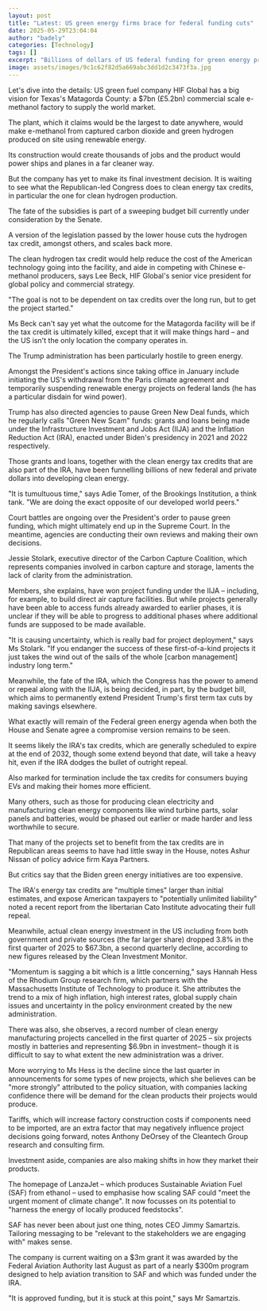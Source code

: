 ```yaml
---
layout: post
title: "Latest: US green energy firms brace for federal funding cuts"
date: 2025-05-29T23:04:04
author: "badely"
categories: [Technology]
tags: []
excerpt: "Billions of dollars of US federal funding for green energy projects hangs in the balance."
image: assets/images/9c1c62f82d5a669abc3dd1d2c3473f3a.jpg
---
```


Let's dive into the details: US green fuel company HIF Global has a big vision for Texas's Matagorda County: a $7bn (£5.2bn) commercial scale e-methanol factory to supply the world market.

The plant, which it claims would be the largest to date anywhere, would make e-methanol from captured carbon dioxide and green hydrogen produced on site using renewable energy.

Its construction would create thousands of jobs and the product would power ships and planes in a far cleaner way.

But the company has yet to make its final investment decision. It is waiting to see what the Republican-led Congress does to clean energy tax credits, in particular the one for clean hydrogen production.

The fate of the subsidies is part of a sweeping budget bill currently under consideration by the Senate.

A version of the legislation passed by the lower house cuts the hydrogen tax credit, amongst others, and scales back more.

The clean hydrogen tax credit would help reduce the cost of the American technology going into the facility, and aide in competing with Chinese e-methanol producers, says Lee Beck, HIF Global's senior vice president for global policy and commercial strategy.

"The goal is not to be dependent on tax credits over the long run, but to get the project started."

Ms Beck can't say yet what the outcome for the Matagorda facility will be if the tax credit is ultimately killed, except that it will make things hard – and the US isn't the only location the company operates in.

The Trump administration has been particularly hostile to green energy.

Amongst the President's actions since taking office in January include initiating the US's withdrawal from the Paris climate agreement and temporarily suspending renewable energy projects on federal lands (he has a particular disdain for wind power).

Trump has also directed agencies to pause Green New Deal funds, which he regularly calls "Green New Scam" funds: grants and loans being made under the Infrastructure Investment and Jobs Act (IIJA) and the Inflation Reduction Act (IRA), enacted under Biden's presidency in 2021 and 2022 respectively.

Those grants and loans, together with the clean energy tax credits that are also part of the IRA, have been funnelling billions of new federal and private dollars into developing clean energy. 

"It is tumultuous time," says Adie Tomer, of the Brookings Institution, a think tank. "We are doing the exact opposite of our developed world peers."

Court battles are ongoing over the President's order to pause green funding, which might ultimately end up in the Supreme Court. In the meantime, agencies are conducting their own reviews and making their own decisions.

Jessie Stolark, executive director of the Carbon Capture Coalition, which represents companies involved in carbon capture and storage, laments the lack of clarity from the administration.

Members, she explains, have won project funding under the IIJA – including, for example, to build direct air capture facilities. But while projects generally have been able to access funds already awarded to earlier phases, it is unclear if they will be able to progress to additional phases where additional funds are supposed to be made available.

"It is causing uncertainty, which is really bad for project deployment," says Ms Stolark. "If you endanger the success of these first-of-a-kind projects it just takes the wind out of the sails of the whole [carbon management] industry long term."

Meanwhile, the fate of the IRA, which the Congress has the power to amend or repeal along with the IIJA, is being decided, in part, by the budget bill, which aims to permanently extend President Trump's first term tax cuts by making savings elsewhere.

What exactly will remain of the Federal green energy agenda when both the House and Senate agree a compromise version remains to be seen.

It seems likely the IRA's tax credits, which are generally scheduled to expire at the end of 2032, though some extend beyond that date, will take a heavy hit, even if the IRA dodges the bullet of outright repeal.

Also marked for termination include the tax credits for consumers buying EVs and making their homes more efficient.

Many others, such as those for producing clean electricity and manufacturing clean energy components like wind turbine parts, solar panels and batteries, would be phased out earlier or made harder and less worthwhile to secure.

That many of the projects set to benefit from the tax credits are in Republican areas seems to have had little sway in the House, notes Ashur Nissan of policy advice firm Kaya Partners.

But critics say that the Biden green energy initiatives are too expensive.

The IRA's energy tax credits are "multiple times" larger than initial estimates, and expose American taxpayers to "potentially unlimited liability" noted a recent report from the libertarian Cato Institute advocating their full repeal.

Meanwhile, actual clean energy investment in the US including from both government and private sources (the far larger share) dropped 3.8% in the first quarter of 2025 to $67.3bn, a second quarterly decline, according to new figures released by the Clean Investment Monitor.

"Momentum is sagging a bit which is a little concerning," says Hannah Hess of the Rhodium Group research firm, which partners with the Massachusetts Institute of Technology to produce it. She attributes the trend to a mix of high inflation, high interest rates, global supply chain issues and uncertainty in the policy environment created by the new administration.

There was also, she observes, a record number of clean energy manufacturing projects cancelled in the first quarter of 2025 – six projects mostly in batteries and representing $6.9bn in investment– though it is difficult to say to what extent the new administration was a driver.

More worrying to Ms Hess is the decline since the last quarter in announcements for some types of new projects, which she believes can be "more strongly" attributed to the policy situation, with companies lacking confidence there will be demand for the clean products their projects would produce.

Tariffs, which will increase factory construction costs if components need to be imported, are an extra factor that may negatively influence project decisions going forward, notes Anthony DeOrsey of the Cleantech Group research and consulting firm.

Investment aside, companies are also making shifts in how they market their products.

The homepage of LanzaJet – which produces Sustainable Aviation Fuel (SAF) from ethanol – used to emphasise how scaling SAF could "meet the urgent moment of climate change". It now focusses on its potential to "harness the energy of locally produced feedstocks".

SAF has never been about just one thing, notes CEO Jimmy Samartzis. Tailoring messaging to be "relevant to the stakeholders we are engaging with" makes sense.

The company is current waiting on a $3m grant it was awarded by the Federal Aviation Authority last August as part of a nearly $300m program designed to help aviation transition to SAF and which was funded under the IRA.

"It is approved funding, but it is stuck at this point," says Mr Samartzis.

